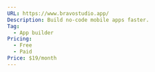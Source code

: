 ```yaml
---
URL: https://www.bravostudio.app/
Description: Build no-code mobile apps faster.
Tag:
  - App builder
Pricing:
  - Free
  - Paid
Price: $19/month
---
```

